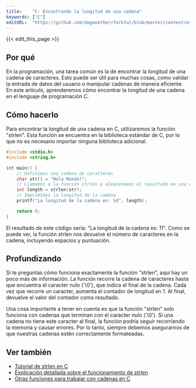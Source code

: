 ```yaml
---
title:    "C: Encontrando la longitud de una cadena"
keywords: ["C"]
editURL:  "https://github.com/dogweather/forkful/blob/master/content/es/c/finding-the-length-of-a-string.md"
---
```


{{< edit_this_page >}}

## Por qué

En la programación, una tarea común es la de encontrar la longitud de una cadena de caracteres. Esto puede ser útil para muchas cosas, como validar la entrada de datos del usuario o manipular cadenas de manera eficiente. En este artículo, aprenderemos cómo encontrar la longitud de una cadena en el lenguaje de programación C.

## Cómo hacerlo

Para encontrar la longitud de una cadena en C, utilizaremos la función "strlen". Esta función se encuentra en la biblioteca estándar de C, por lo que no es necesario importar ninguna biblioteca adicional.

```C
#include <stdio.h>
#include <string.h>

int main() {
    // Definimos una cadena de caracteres
    char str[] = "Hola Mundo!";
    // Llamamos a la función strlen y almacenamos el resultado en una variable
    int length = strlen(str);
    // Imprimimos la longitud de la cadena
    printf("La longitud de la cadena es: %d", length);

    return 0;
}
```

El resultado de este código sería: "La longitud de la cadena es: 11". Como se puede ver, la función strlen nos devuelve el número de caracteres en la cadena, incluyendo espacios y puntuación.

## Profundizando

Si te preguntas cómo funciona exactamente la función "strlen", aquí hay un poco más de información. La función recorre la cadena de caracteres hasta que encuentra el caracter nulo ('\0'), que indica el final de la cadena. Cada vez que recorre un caracter, aumenta el contador de longitud en 1. Al final, devuelve el valor del contador como resultado.

Una cosa importante a tener en cuenta es que la función "strlen" solo funciona con cadenas que terminan con el caracter nulo ('\0'). Si una cadena no tiene este caracter al final, la función podría seguir recorriendo la memoria y causar errores. Por lo tanto, siempre debemos asegurarnos de que nuestras cadenas estén correctamente formateadas.

## Ver también

- [Tutorial de strlen en C](https://www.programiz.com/c-programming/library-function/string.h/strlen)
- [Explicación detallada sobre el funcionamiento de strlen](https://www.geeksforgeeks.org/strlen-function-in-c/)
- [Otras funciones para trabajar con cadenas en C](https://en.cppreference.com/w/cpp/string/byte)